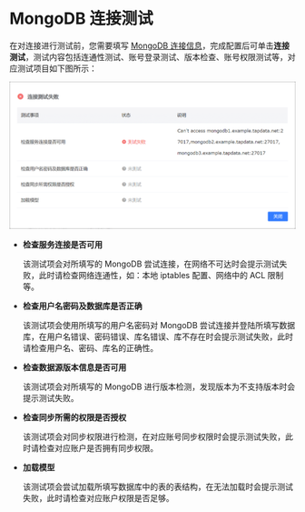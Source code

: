 # MongoDB 连接测试

在对连接进行测试前，您需要填写 [MongoDB 连接信息](../connect-database/connect-mongodb.md)，完成配置后可单击**连接测试**，测试内容包括连通性测试、账号登录测试、版本检查、账号权限测试等，对应测试项目如下图所示：

![](../../images/ts_mongodb_2.png)



- **检查服务连接是否可用**

  该测试项会对所填写的 MongoDB 尝试连接，在网络不可达时会提示测试失败，此时请检查网络连通性，如：本地 iptables 配置、网络中的 ACL 限制等。

- **检查用户名密码及数据库是否正确**

  该测试项会使用所填写的用户名密码对 MongoDB 尝试连接并登陆所填写数据库，在用户名错误、密码错误、库名错误、库不存在时会提示测试失败，此时请检查用户名、密码、库名的正确性。

- **检查数据源版本信息是否可用**

  该测试项会对所填写的 MongoDB 进行版本检测，发现版本为不支持版本时会提示测试失败。

- **检查同步所需的权限是否授权**

  该测试项会对同步权限进行检测，在对应账号同步权限时会提示测试失败，此时请检查对应账户是否拥有同步权限。

- **加载模型**

  该测试项会尝试加载所填写数据库中的表的表结构，在无法加载时会提示测试失败，此时请检查对应账户权限是否足够。

